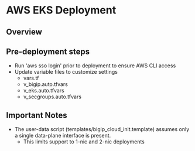 # AWS EKS Deployment

## Overview

## Pre-deployment steps
- Run 'aws sso login' prior to deployment to ensure AWS CLI access
- Update variable files to customize settings
  - vars.tf
  - v_bigip.auto.tfvars
  - v_eks.auto.tfvars
  - v_secgroups.auto.tfvars




## Important Notes
- The user-data script (templates/bigip_cloud_init.template) assumes only a single data-plane interface is present. 
  - This limits support to 1-nic and 2-nic deployments
